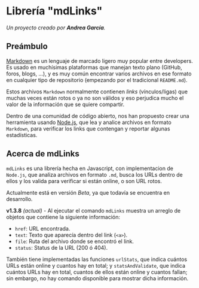 # Librería "mdLinks"
*Un proyecto creado por **Andrea García**.*

## Preámbulo

[Markdown](https://es.wikipedia.org/wiki/Markdown) es un lenguaje de marcado
ligero muy popular entre developers. Es usado en muchísimas plataformas que
manejan texto plano (GitHub, foros, blogs, ...), y es muy común
encontrar varios archivos en ese formato en cualquier tipo de repositorio
(empezando por el tradicional `README.md`).

Estos archivos `Markdown` normalmente contienen _links_ (vínculos/ligas) que
muchas veces están rotos o ya no son válidos y eso perjudica mucho el valor de
la información que se quiere compartir.

Dentro de una comunidad de código abierto, nos han propuesto crear una
herramienta usando [Node.js](https://nodejs.org/), que lea y analice archivos
en formato `Markdown`, para verificar los links que contengan y reportar
algunas estadísticas.

## Acerca de mdLinks

`mdLinks` es una librería hecha en Javascript, con implementacion de `Node.js`, que analiza archivos en formato `.md`, busca los URLs dentro de ellos y los valida para verificar si están online, o son URL rotos.

Actualmente está en versión *Beta*, ya que todavía se encuentra en desarrollo.

**v1.3.8** *(actual)* - Al ejecutar el comando `mdLinks` muestra un arreglo de objetos que contiene la siguiente información:

- `href`: URL encontrada.
- `text`: Texto que aparecía dentro del link (`<a>`).
- `file`: Ruta del archivo donde se encontró el link.
- `status`: Status de la URL (200 ó 404).

También tiene implementadas las funciones `urlStats`, que indica cuántos URLs están online y cuantos hay en total; y `statsAndValidate`, que indica cuántos URLs hay en total, cuantos de ellos están online y cuantos fallan; sin embargo, no hay comando disponible para mostrar dicha información.